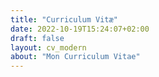 ```yaml
---
title: "Curriculum Vitæ"
date: 2022-10-19T15:24:07+02:00
draft: false 
layout: cv_modern
about: "Mon Curriculum Vitae"
---
```


